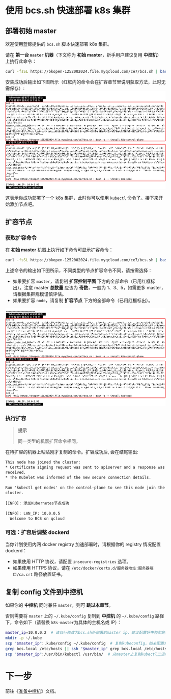 
# 使用 bcs.sh 快速部署 k8s 集群
## 部署初始 master
欢迎使用蓝鲸提供的 `bcs.sh` 脚本快速部署 k8s 集群。

请在 **第一台 `master` 机器**（下文称为 **初始 master**，新手用户建议复用 **中控机**）上执行此命令：
``` bash
curl -fsSL https://bkopen-1252002024.file.myqcloud.com/ce7/bcs.sh | bash -s -- -i k8s
```

安装成功后输出如下图所示（红框内的命令会在扩容章节里说明获取方法，此时无需保存）:
![](../7.0/assets/bcssh-k8sctrl-add-node-cmds.png)

这表示你成功部署了一个 k8s 集群，此时你可以使用 `kubectl` 命令了。接下来开始添加节点吧。

## 扩容节点
### 获取扩容命令
在 **初始 master** 机器上执行如下命令可显示扩容命令：
``` bash
curl -fsSL https://bkopen-1252002024.file.myqcloud.com/ce7/bcs.sh | bash -s -- -i k8sctrl
```
上述命令的输出如下图所示，不同类型的节点扩容命令不同，请按需选择：
* 如果要扩容 `master`，请复制 **扩容控制平面** 下方的全部命令（已用红框标出）。注意 master **总数量** 应该为 **奇数**，一般为 1、3、5，如需更多 master，请根据集群规模谨慎评估。
* 如果要扩容 `node`，请复制 **扩容节点** 下方的全部命令（已用红框标出）。

![](../7.0/assets/bcssh-k8sctrl-add-node-cmds.png)

### 执行扩容
>**提示**
>
>同一类型的机器扩容命令相同。

在待扩容的机器上粘贴刚才复制的命令。扩容成功后, 会在结尾输出:
``` text
This node has joined the cluster:
* Certificate signing request was sent to apiserver and a response was received.
* The Kubelet was informed of the new secure connection details.

Run 'kubectl get nodes' on the control-plane to see this node join the cluster.

[INFO]: 添加Kubernetes节点成功

[INFO]: LAN_IP: 10.0.0.5
  Welcome to BCS on qcloud
```

### 可选：扩容后调整 dockerd
当你计划使用内网 docker registry 加速部署时，请根据你的 registry 情况配置 dockerd：
* 如果使用 HTTP 协议，请配置 `insecure-registries` 选项。
* 如果使用 HTTPS 协议，请在 `/etc/docker/certs.d/服务器地址:服务器端口/ca.crt` 路径放置证书。

## 复制 config 文件到中控机
如果你的 **中控机** 同时兼任 `master`，则可 **跳过本章节**。

否则需要将 `master` 上的 `~/.kube/config` 复制到 **中控机** 的 `~/.kube/config` 路径下，命令如下（请替换 `k8s-master`为具体的主机名或 IP）：
```bash
master_ip=10.0.0.2  # 请自行修改为bcs.sh所部署的master ip，建议配置好中控机免密登录。
mkdir -p ~/.kube
scp "$master_ip":.kube/config ~/.kube/config  # 复制kubeconfig，如未配置免密登录请输入master的密码
grep bcs.local /etc/hosts || ssh "$master_ip" grep bcs.local /etc/hosts | tee -a /etc/hosts  # 导出master上的bcs hosts配置到中控机，如未配置免密登录请输入master的密码
scp "$master_ip":/usr/bin/kubectl /usr/bin/  # 从master上复制kubectl二进制到中控机使用
```

# 下一步
前往《[准备中控机](prepare-bkctrl.md)》文档。
